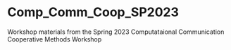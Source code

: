 # Comp_Comm_Coop_SP2023
 Workshop materials from the Spring 2023 Computataional Communication Cooperative Methods Workshop
